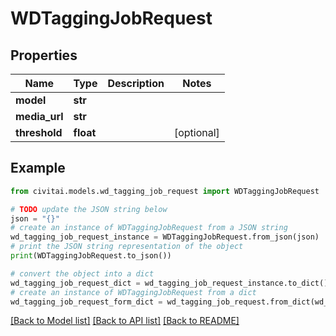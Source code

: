# WDTaggingJobRequest


## Properties

Name | Type | Description | Notes
------------ | ------------- | ------------- | -------------
**model** | **str** |  | 
**media_url** | **str** |  | 
**threshold** | **float** |  | [optional] 

## Example

```python
from civitai.models.wd_tagging_job_request import WDTaggingJobRequest

# TODO update the JSON string below
json = "{}"
# create an instance of WDTaggingJobRequest from a JSON string
wd_tagging_job_request_instance = WDTaggingJobRequest.from_json(json)
# print the JSON string representation of the object
print(WDTaggingJobRequest.to_json())

# convert the object into a dict
wd_tagging_job_request_dict = wd_tagging_job_request_instance.to_dict()
# create an instance of WDTaggingJobRequest from a dict
wd_tagging_job_request_form_dict = wd_tagging_job_request.from_dict(wd_tagging_job_request_dict)
```
[[Back to Model list]](../README.md#documentation-for-models) [[Back to API list]](../README.md#documentation-for-api-endpoints) [[Back to README]](../README.md)


